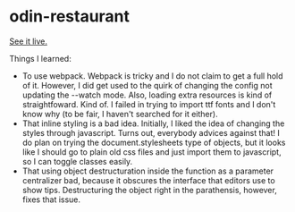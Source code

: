 # odin-restaurant

[See it live.](https://al-ptk.github.io/odin-restaurant/)

Things I learned:

- To use webpack. Webpack is tricky and I do not claim to get a full hold of it. However, I did get used to the quirk of changing the config not updating the --watch mode. Also, loading extra resources is kind of straightfoward. Kind of. I failed in trying to import ttf fonts and I don't know why (to be fair, I haven't searched for it either).
- That inline styling is a bad idea. Initially, I liked the idea of changing the styles through javascript. Turns out, everybody advices against that! I do plan on trying the document.stylesheets type of objects, but it looks like I should go to plain old css files and just import them to javascript, so I can toggle classes easily.
- That using object destructuration inside the function as a parameter centralizer bad, because it obscures the interface that editors use to show tips. Destructuring the object right in the parathensis, however, fixes that issue.
